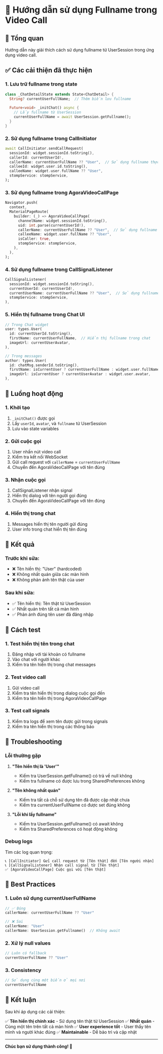 # 👤 Hướng dẫn sử dụng Fullname trong Video Call

## 🎯 Tổng quan
Hướng dẫn này giải thích cách sử dụng fullname từ UserSession trong ứng dụng video call.

## ✅ **Các cải thiện đã thực hiện**

### **1. Lưu trữ fullname trong state**
```dart
class _ChatDetailState extends State<ChatDetail> {
  String? currentUserFullName;  // Thêm biến lưu fullname
  
  Future<void> _initChat() async {
    // Lấy fullname từ UserSession
    currentUserFullName = await UserSession.getFullname();
  }
}
```

### **2. Sử dụng fullname trong CallInitiator**
```dart
await CallInitiator.sendCallRequest(
  sessionId: widget.sessionId.toString(),
  callerId: currentUserId!,
  callerName: currentUserFullName ?? "User",  // Sử dụng fullname thực
  calleeId: widget.user.id.toString(),
  calleeName: widget.user.fullName ?? "User",
  stompService: stompService,
);
```

### **3. Sử dụng fullname trong AgoraVideoCallPage**
```dart
Navigator.push(
  context,
  MaterialPageRoute(
    builder: (_) => AgoraVideoCallPage(
      channelName: widget.sessionId.toString(),
      uid: int.parse(currentUserId!),
      callerName: currentUserFullName ?? "User",  // Sử dụng fullname thực
      calleeName: widget.user.fullName ?? "User",
      isCaller: true,
      stompService: stompService,
    ),
  ),
);
```

### **4. Sử dụng fullname trong CallSignalListener**
```dart
CallSignalListener(
  sessionId: widget.sessionId.toString(),
  currentUserId: currentUserId!,
  currentUserName: currentUserFullName ?? "User",  // Sử dụng fullname thực
  stompService: stompService,
),
```

### **5. Hiển thị fullname trong Chat UI**
```dart
// Trong Chat widget
user: types.User(
  id: currentUserId.toString(),
  firstName: currentUserFullName,  // Hiển thị fullname trong chat
  imageUrl: currentUserAvatar,
),

// Trong messages
author: types.User(
  id: chatMsg.senderId.toString(),
  firstName: isCurrentUser ? currentUserFullName : widget.user.fullName,
  imageUrl: isCurrentUser ? currentUserAvatar : widget.user.avatar,
),
```

## 🔄 **Luồng hoạt động**

### **1. Khởi tạo**
1. `_initChat()` được gọi
2. Lấy `userId`, `avatar`, và `fullname` từ UserSession
3. Lưu vào state variables

### **2. Gửi cuộc gọi**
1. User nhấn nút video call
2. Kiểm tra kết nối WebSocket
3. Gửi call request với `callerName` = `currentUserFullName`
4. Chuyển đến AgoraVideoCallPage với tên đúng

### **3. Nhận cuộc gọi**
1. CallSignalListener nhận signal
2. Hiển thị dialog với tên người gọi đúng
3. Chuyển đến AgoraVideoCallPage với tên đúng

### **4. Hiển thị trong chat**
1. Messages hiển thị tên người gửi đúng
2. User info trong chat hiển thị tên đúng

## 📱 **Kết quả**

### **Trước khi sửa:**
- ❌ Tên hiển thị: "User" (hardcoded)
- ❌ Không nhất quán giữa các màn hình
- ❌ Không phản ánh tên thật của user

### **Sau khi sửa:**
- ✅ Tên hiển thị: Tên thật từ UserSession
- ✅ Nhất quán trên tất cả màn hình
- ✅ Phản ánh đúng tên user đã đăng nhập

## 🧪 **Cách test**

### **1. Test hiển thị tên trong chat**
1. Đăng nhập với tài khoản có fullname
2. Vào chat với người khác
3. Kiểm tra tên hiển thị trong chat messages

### **2. Test video call**
1. Gửi video call
2. Kiểm tra tên hiển thị trong dialog cuộc gọi đến
3. Kiểm tra tên hiển thị trong AgoraVideoCallPage

### **3. Test call signals**
1. Kiểm tra logs để xem tên được gửi trong signals
2. Kiểm tra tên hiển thị trong các thông báo

## 🔧 **Troubleshooting**

### **Lỗi thường gặp**

1. **"Tên hiển thị là 'User'"**
   - Kiểm tra UserSession.getFullname() có trả về null không
   - Kiểm tra fullname có được lưu trong SharedPreferences không

2. **"Tên không nhất quán"**
   - Kiểm tra tất cả chỗ sử dụng tên đã được cập nhật chưa
   - Kiểm tra currentUserFullName có được set đúng không

3. **"Lỗi khi lấy fullname"**
   - Kiểm tra UserSession.getFullname() có await không
   - Kiểm tra SharedPreferences có hoạt động không

### **Debug logs**
Tìm các log quan trọng:
```
📞 [CallInitiator] Gửi call request từ [Tên thật] đến [Tên người nhận]
📞 [CallSignalListener] Nhận call signal từ [Tên thật]
✅ [AgoraVideoCallPage] Cuộc gọi với [Tên thật]
```

## 🎯 **Best Practices**

### **1. Luôn sử dụng currentUserFullName**
```dart
// ✅ Đúng
callerName: currentUserFullName ?? "User"

// ❌ Sai
callerName: "User"
callerName: UserSession.getFullname()  // Không await
```

### **2. Xử lý null values**
```dart
// Luôn có fallback
currentUserFullName ?? "User"
```

### **3. Consistency**
```dart
// Sử dụng cùng một biến ở mọi nơi
currentUserFullName
```

## 🚀 **Kết luận**

Sau khi áp dụng các cải thiện:

✅ **Tên hiển thị chính xác** - Sử dụng tên thật từ UserSession
✅ **Nhất quán** - Cùng một tên trên tất cả màn hình
✅ **User experience tốt** - User thấy tên mình và người khác đúng
✅ **Maintainable** - Dễ bảo trì và cập nhật

---

**Chúc bạn sử dụng thành công! 🎉**
